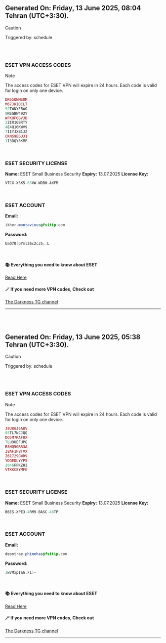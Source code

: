 ## Generated On: Friday, 13 June 2025, 08:04 Tehran (UTC+3:30).

> [!CAUTION]
> Triggered by: schedule

<br><br>

### ESET VPN ACCESS CODES

> [!NOTE]
> The access codes for ESET VPN will expire in 24 hours.
> Each code is valid for login on only one device.

```ruby
DR65QNMSOM
M67JKIDCLT
92TWNYEBAO
0NSGBW492Y
WFKUFGGVJB
2ZIR1GBRTY
4E4Q16KWV9
7IIYJXB1JZ
CKNS9EGUJ1
1I3DQY3KMP
```

<br>

### ESET SECURITY LICENSE

**Name:** ESET Small Business Security
**Expiry:** 13.07.2025
**License Key:**

```POV-Ray SDL
VTCX-XSK5-63VW-WDBH-AXFM
```

<br>

### ESET ACCOUNT

**Email:**

```CSS
ikher.montavious@fsitip.com
```

**Password:**

```POV-Ray SDL
UaO70[pYml36c2cz5;.L
```

<br>

#### 📚 Everything you need to know about ESET

[Read Here](https://t.me/F_NiREvil/2113)

#### 🪄 If you need more VPN codes, Check out

[The Darkness TG channel](https://t.me/Eset_key_trial)

---

<br><br>

## Generated On: Friday, 13 June 2025, 05:38 Tehran (UTC+3:30).

> [!CAUTION]
> Triggered by: schedule

<br><br>

### ESET VPN ACCESS CODES

> [!NOTE]
> The access codes for ESET VPN will expire in 24 hours.
> Each code is valid for login on only one device.

```ruby
J8U8GJ6A0V
85TL7NCJQQ
DO5M7KAF8X
7LU9UEFUPG
RSHQ5GRR3A
I8AF1P8TVX
Z61729GWR9
YDQEDLYYP5
2046FFKZHI
VTKKC8YMFE
```

<br>

### ESET SECURITY LICENSE

**Name:** ESET Small Business Security
**Expiry:** 13.07.2025
**License Key:**

```POV-Ray SDL
B6ES-XPE3-4RM9-BASC-46TP
```

<br>

### ESET ACCOUNT

**Email:**

```CSS
deontrae.phinehas@fsitip.com
```

**Password:**

```POV-Ray SDL
1wVMxpIaG.F1)~
```

<br>

#### 📚 Everything you need to know about ESET

[Read Here](https://t.me/F_NiREvil/2113)

#### 🪄 If you need more VPN codes, Check out

[The Darkness TG channel](https://t.me/Eset_key_trial)

---

<br><br>

